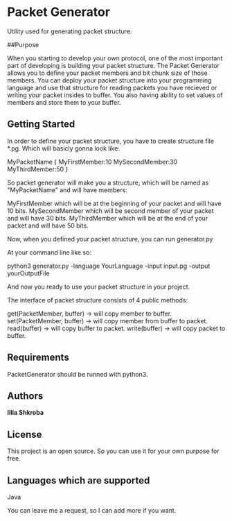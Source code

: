 # Packet Generator

Utility used for generating packet structure.

##Purpose

When you starting to develop your own protocol, one of the most important part of developing is building your packet structure. The Packet Generator allows you
to define your packet members and bit chunk size of those members. You can deploy your packet structure into your programming language and use that structure for
reading packets you have recieved or writing your packet insides to buffer. You also having ability to set values of members and store them to your buffer.

## Getting Started

In order to define your packet structure, you have to create structure file *.pg.
Which will basicly gonna look like:

MyPacketName
{
  MyFirstMember:10
  MySecondMember:30
  MyThirdMember:50
}

So packet generator will make you a structure, which will be named as "MyPacketName" and will have members:

MyFirstMember which will be at the beginning of your packet and will have 10 bits.
MySecondMember which will be second member of your packet and will have 30 bits.
MyThirdMember which will be at the end of your packet and will have 50 bits.

Now, when you defined your packet structure, you can run generator.py

At your command line like so:

python3 generator.py -language YourLanguage -input input.pg -output yourOutputFile

And now you ready to use your packet structure in your project.

The interface of packet structure consists of 4 public methods:

get(PacketMember, buffer) -> will copy member to buffer.
set(PacketMember, buffer) -> will copy member from buffer to packet.
read(buffer) -> will copy buffer to packet.
write(buffer) -> will copy packet to buffer.

## Requirements

PacketGenerator should be runned with python3.

## Authors

**Illia Shkroba**

## License

This project is an open source. So you can use it for your own purpose for free.

## Languages which are supported
  Java
  
  You can leave me a request, so I can add more if you want.
